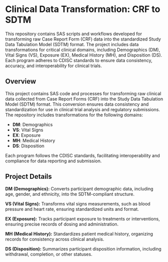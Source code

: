 # Clinical Data Transformation: CRF to SDTM
This repository contains SAS scripts and workflows developed for transforming raw Case Report Form (CRF) data into the standardized Study Data Tabulation Model (SDTM) format. The project includes data transformations for critical clinical domains, including Demographics (DM), Vital Signs (VS), Exposure (EX), Medical History (MH), and Disposition (DS). Each program adheres to CDISC standards to ensure data consistency, accuracy, and interoperability for clinical trials.

## Overview
This project contains SAS code and processes for transforming raw clinical data collected from Case Report Forms (CRF) into the Study Data Tabulation Model (SDTM) format. This conversion ensures data consistency and standardization for use in clinical trial analysis and regulatory submissions. The repository includes transformations for the following domains:

- **DM**: Demographics
- **VS**: Vital Signs
- **EX**: Exposure
- **MH**: Medical History
- **DS**: Disposition

Each program follows the CDISC standards, facilitating interoperability and compliance for data reporting and submission.

## Project Details
**DM (Demographics):** Converts participant demographic data, including age, gender, and ethnicity, into the SDTM-compliant structure.

**VS (Vital Signs):** Transforms vital signs measurements, such as blood pressure and heart rate, ensuring standardized units and format.

**EX (Exposure):** Tracks participant exposure to treatments or interventions, ensuring precise records of dosing and administration.

**MH (Medical History):** Standardizes patient medical history, organizing records for consistency across clinical analysis.

**DS (Disposition):** Summarizes participant disposition information, including withdrawal, completion, or other statuses.

